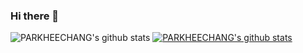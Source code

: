 ### Hi there 👋

<!--
**PARKHEECHANG/PARKHEECHANG** is a ✨ _special_ ✨ repository because its `README.md` (this file) appears on your GitHub profile.

Here are some ideas to get you started:

- 🔭 I’m currently working on ...
- 🌱 I’m currently learning ...
- 👯 I’m looking to collaborate on ...
- 🤔 I’m looking for help with ...
- 💬 Ask me about ...
- 📫 How to reach me: ...
- 😄 Pronouns: ...
- ⚡ Fun fact: ...
-->

![PARKHEECHANG's github stats](https://github-readme-stats.vercel.app/api?username=PARKHEECHANG&show_icons=true)
[![PARKHEECHANG's github stats](https://github-readme-stats.vercel.app/api/top-langs/?username=PARKHEECHANG&show_icons=true&hide_border=true&title_color=004386&icon_color=004386&layout=compact)](https://github.com/PARKHEECHANG)
